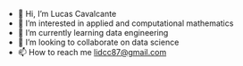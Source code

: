 - 👋 Hi, I’m Lucas Cavalcante
- 👀 I’m interested in applied and computational mathematics
- 🌱 I’m currently learning data engineering
- 💞️ I’m looking to collaborate on data science
- 📫 How to reach me lidcc87@gmail.com

<!---
lucascavalcante87/lucascavalcante87 is a ✨ special ✨ repository because its `README.md` (this file) appears on your GitHub profile.
You can click the Preview link to take a look at your changes.
--->
